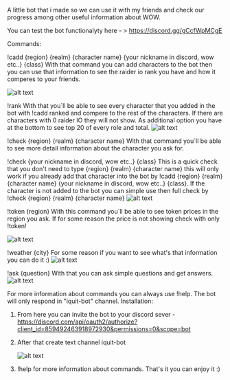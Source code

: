 A little bot that i made so we can use it with my friends and check our progress among other useful information about WOW.


You can test the bot functionalyty here - > https://discord.gg/gCcfWpMCgE

Commands:


!cadd {region} {realm} {character name} {your nickname in discord, wow etc..} {class}
With that command you can add characters to the bot then you can use that information to see the raider io rank you have and how it comperes to your friends.

![alt text](https://preview.redd.it/4ir7myz8gwl71.png?width=428&format=png&auto=webp&s=b7460204149171164aaa32132819c31daed446bd)


!rank
With that you`ll be able to see every character that you added in the bot with !cadd ranked and compere to the rest of the characters. If there are characters with 0 raider IO they will not show. As additional option you have at the bottom to see top 20 of every role and total.
![alt text](https://preview.redd.it/bq5e88y9gwl71.png?width=731&format=png&auto=webp&s=b477a12d3837422f2551cc0b47b795d1cb2d0375)


!check {region} {realm} {character name}
With that command you`ll be able to see more detail information about the character you ask for.


!check {your nickname in discord, wow etc..} {class}
This is a quick check that you don't need to type {region} {realm} {character name} this will only work if you already add that character into the bot by !cadd {region} {realm} {character name} {your nickname in discord, wow etc..} {class}. If the character is not added to the bot you can simple use then full check by !check {region} {realm} {character name}
![alt text](https://preview.redd.it/bcx6f5ybgwl71.png?width=668&format=png&auto=webp&s=11246511f815473c2f1f78454c8d428dd22d4015)



!token {region}
With this command you`ll be able to see token prices in the region you ask. If for some reason the price is not showing check with only !token!

![alt text](https://preview.redd.it/fo0ehrpcgwl71.png?width=681&format=png&auto=webp&s=26d45b61ff1d946585f0ed3bfd81faca756a72fc)


!weather {city}
For some reason if you want to see what's that information you can do it :)
![alt text](https://preview.redd.it/vjyah4ndgwl71.png?width=531&format=png&auto=webp&s=5cc256a105183703d35e59edea971efd97c7d461)


!ask {question}
With that you can ask simple questions and get answers.
    ![alt text](https://preview.redd.it/9yyw3n7fgwl71.png?width=534&format=png&auto=webp&s=74097e31ce9ea73f39cf07387425bf7fe78b3966)


For more information about commands you can always use !help.
The bot will only respond in "iquit-bot" channel.
Installation:
1. From here you can invite the bot to your discord sever - https://discord.com/api/oauth2/authorize?client_id=859492463918972930&permissions=0&scope=bot
2. After that create text channel iquit-bot

    ![alt text](https://preview.redd.it/33k6h2fknwl71.png?width=294&format=png&auto=webp&s=0d3510bb3beb37e6476edcb2ebd3297b131bbb0d)

3. !help for more information about commands.
That's it you can enjoy it :)
